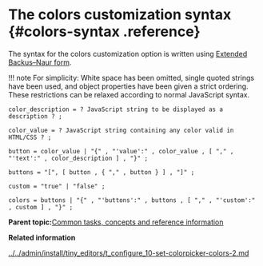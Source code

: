 # The colors customization syntax {#colors-syntax .reference}

The syntax for the colors customization option is written using [Extended Backus–Naur form](https://en.wikipedia.org/wiki/Extended_Backus%E2%80%93Naur_form).

!!! note
    For simplicity: White space has been omitted, single quoted strings have been used, and object properties have been given a strict ordering. These restrictions can be relaxed according to normal JavaScript syntax.

```
color_description = ? JavaScript string to be displayed as a description ? ;

color_value = ? JavaScript string containing any color valid in HTML/CSS ? ;

button = color_value | "{" , "'value':" , color_value , [ "," , "'text':" , color_description ] , "}" ;

buttons = "[", [ button , { "," , button } ] , "]" ;

custom = "true" | "false" ;

colors = buttons | "{" , "'buttons':" , buttons , [ "," , "'custom':" , custom ] , "}" ;
```

**Parent topic:**[Common tasks, concepts and reference information](../../install/tiny_editors/r_appendix.md)

**Related information**  


[../../admin/install/tiny\_editors/t\_configure\_10-set-colorpicker-colors-2.md](../../admin/install/tiny_editors/t_configure_10-set-colorpicker-colors-2.md)


